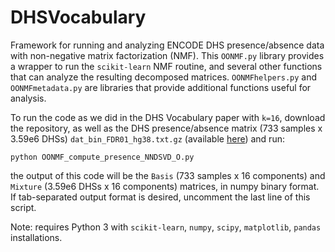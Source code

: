 # DHSVocabulary
Framework for running and analyzing ENCODE DHS presence/absence data with non-negative matrix factorization (NMF). 
This `OONMF.py` library provides a wrapper to run the `scikit-learn` NMF routine, and several other functions that can analyze the resulting decomposed matrices. `OONMFhelpers.py` and `OONMFmetadata.py` are libraries that provide additional functions useful for analysis.

To run the code as we did in the DHS Vocabulary paper with `k=16`, download the repository, as well as the DHS presence/absence matrix (733 samples x 3.59e6 DHSs) `dat_bin_FDR01_hg38.txt.gz` (available [here](https://drive.google.com/uc?export=download&id=1Nel7wWOWhWn40Yv7eaQFwvpMcQHBNtJ2)) and run:

```
python OONMF_compute_presence_NNDSVD_O.py
```

the output of this code will be the `Basis` (733 samples x 16 components)  and `Mixture` (3.59e6 DHSs x 16 components) matrices, in numpy binary format. If tab-separated output format is desired, uncomment the last line of this script.

Note: requires Python 3 with `scikit-learn`, `numpy`, `scipy`, `matplotlib`, `pandas` installations.
